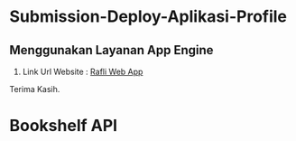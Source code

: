 # Submission-Deploy-Aplikasi-Profile

## Menggunakan Layanan App Engine

1. Link Url Website :
   [Rafli Web App](https://documenter.getpostman.com/view/29635580/2s9YsKgC32)


Terima Kasih.


# Bookshelf API

